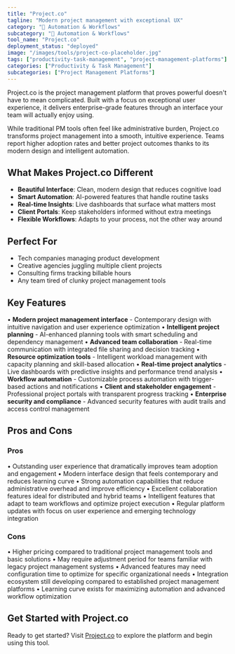 ```yaml
---
title: "Project.co"
tagline: "Modern project management with exceptional UX"
category: "🔄 Automation & Workflows"
subcategory: "🔄 Automation & Workflows"
tool_name: "Project.co"
deployment_status: "deployed"
image: "/images/tools/project-co-placeholder.jpg"
tags: ["productivity-task-management", "project-management-platforms"]
categories: ["Productivity & Task Management"]
subcategories: ["Project Management Platforms"]
---
```

Project.co is the project management platform that proves powerful doesn't have to mean complicated. Built with a focus on exceptional user experience, it delivers enterprise-grade features through an interface your team will actually enjoy using.

While traditional PM tools often feel like administrative burden, Project.co transforms project management into a smooth, intuitive experience. Teams report higher adoption rates and better project outcomes thanks to its modern design and intelligent automation.

## What Makes Project.co Different
- **Beautiful Interface**: Clean, modern design that reduces cognitive load
- **Smart Automation**: AI-powered features that handle routine tasks
- **Real-time Insights**: Live dashboards that surface what matters most
- **Client Portals**: Keep stakeholders informed without extra meetings
- **Flexible Workflows**: Adapts to your process, not the other way around

## Perfect For
- Tech companies managing product development
- Creative agencies juggling multiple client projects
- Consulting firms tracking billable hours
- Any team tired of clunky project management tools

## Key Features

• **Modern project management interface** - Contemporary design with intuitive navigation and user experience optimization
• **Intelligent project planning** - AI-enhanced planning tools with smart scheduling and dependency management
• **Advanced team collaboration** - Real-time communication with integrated file sharing and decision tracking
• **Resource optimization tools** - Intelligent workload management with capacity planning and skill-based allocation
• **Real-time project analytics** - Live dashboards with predictive insights and performance trend analysis
• **Workflow automation** - Customizable process automation with trigger-based actions and notifications
• **Client and stakeholder engagement** - Professional project portals with transparent progress tracking
• **Enterprise security and compliance** - Advanced security features with audit trails and access control management

## Pros and Cons

### Pros
• Outstanding user experience that dramatically improves team adoption and engagement
• Modern interface design that feels contemporary and reduces learning curve
• Strong automation capabilities that reduce administrative overhead and improve efficiency
• Excellent collaboration features ideal for distributed and hybrid teams
• Intelligent features that adapt to team workflows and optimize project execution
• Regular platform updates with focus on user experience and emerging technology integration

### Cons
• Higher pricing compared to traditional project management tools and basic solutions
• May require adjustment period for teams familiar with legacy project management systems
• Advanced features may need configuration time to optimize for specific organizational needs
• Integration ecosystem still developing compared to established project management platforms
• Learning curve exists for maximizing automation and advanced workflow optimization

## Get Started with Project.co

Ready to get started? Visit [Project.co](https://project.co) to explore the platform and begin using this tool.